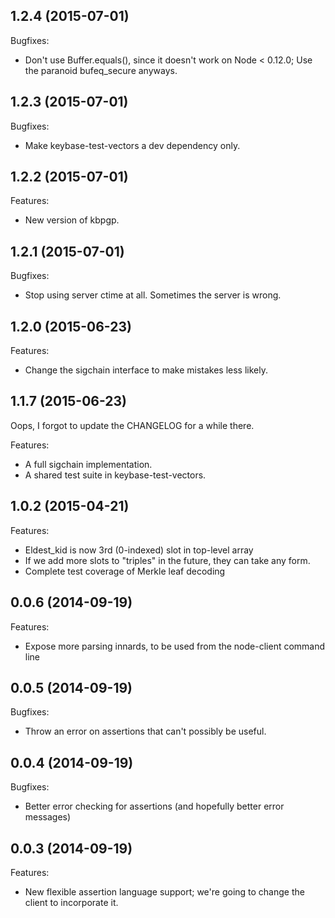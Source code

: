 ## 1.2.4 (2015-07-01)

Bugfixes:
  - Don't use Buffer.equals(), since it doesn't work on Node < 0.12.0;
    Use the paranoid bufeq_secure anyways.

## 1.2.3 (2015-07-01)

Bugfixes:
  - Make keybase-test-vectors a dev dependency only.

## 1.2.2 (2015-07-01)

Features:
  - New version of kbpgp.

## 1.2.1 (2015-07-01)

Bugfixes:
  - Stop using server ctime at all. Sometimes the server is wrong.

## 1.2.0 (2015-06-23)

Features:
  - Change the sigchain interface to make mistakes less likely.

## 1.1.7 (2015-06-23)

Oops, I forgot to update the CHANGELOG for a while there.

Features:
  - A full sigchain implementation.
  - A shared test suite in keybase-test-vectors.

## 1.0.2 (2015-04-21)

Features:
  - Eldest_kid is now 3rd (0-indexed) slot in top-level array
  - If we add more slots to "triples" in the future, they can
    take any form.
  - Complete test coverage of Merkle leaf decoding

## 0.0.6 (2014-09-19)

Features:

  - Expose more parsing innards, to be used from the node-client command line

## 0.0.5 (2014-09-19)

Bugfixes:

  - Throw an error on assertions that can't possibly be useful.

## 0.0.4 (2014-09-19)

Bugfixes:
 
  - Better error checking for assertions (and hopefully better error messages)

## 0.0.3 (2014-09-19)

Features:

  - New flexible assertion language support; we're going to change the client to incorporate it.
